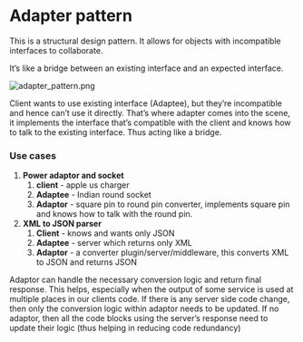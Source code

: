 # Adapter pattern

This is a structural design pattern. It allows for objects with incompatible interfaces to collaborate.

It’s like a bridge between an existing interface and an expected interface.

![adapter_pattern.png](../../../../../resources/imgs/adapter_pattern.png)

Client wants to use existing interface (Adaptee), but they’re incompatible and hence can’t use it directly.
That’s where adapter comes into the scene, it implements the interface that’s compatible with the client and 
knows how to talk to the existing interface.
Thus acting like a bridge.

### Use cases
1. **Power adaptor and socket**
    1. **client** - apple us charger
    2. **Adaptee** - Indian round socket
    3. **Adaptor** - square pin to round pin converter, implements square pin and knows how to talk with the round pin.
2. **XML to JSON parser**
    1. **Client** - knows and wants only JSON
    2. **Adaptee** - server which returns only XML
    3. **Adaptor** - a converter plugin/server/middleware, this converts XML to JSON and returns JSON

Adaptor can handle the necessary conversion logic and return final response.
This helps, especially when the output of some service is used at multiple places in our clients code.
If there is any server side code change, then only the conversion logic within adaptor needs to be updated.
If no adaptor, then all the code blocks using the server’s response need to update their logic
(thus helping in reducing code redundancy)
